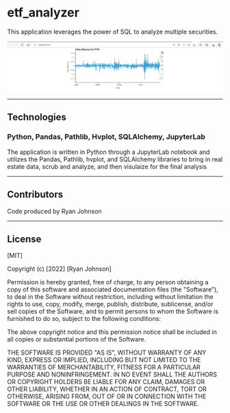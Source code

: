 # etf_analyzer

This application leverages the power of SQL to analyze multiple securities.

![Voila image of ETF Analyzer](https://github.com/rjohnson617/etf_analyzer/blob/main/Images/Voila_web_app.PNG?raw=true)

---

## Technologies

### Python, Pandas, Pathlib, Hvplot, SQLAlchemy, JupyterLab

The application is written in Python through a JupyterLab notebook and utilizes the Pandas, Pathlib, hvplot, and SQLAlchemy libraries to bring in real estate data, scrub and analyze, and then visulaize for the final analysis

---

## Contributors

Code produced by Ryan Johnson

---

## License

[MIT]

Copyright (c) [2022] [Ryan Johnson]

Permission is hereby granted, free of charge, to any person obtaining a copy
of this software and associated documentation files (the "Software"), to deal
in the Software without restriction, including without limitation the rights
to use, copy, modify, merge, publish, distribute, sublicense, and/or sell
copies of the Software, and to permit persons to whom the Software is
furnished to do so, subject to the following conditions:

The above copyright notice and this permission notice shall be included in all
copies or substantial portions of the Software.

THE SOFTWARE IS PROVIDED "AS IS", WITHOUT WARRANTY OF ANY KIND, EXPRESS OR
IMPLIED, INCLUDING BUT NOT LIMITED TO THE WARRANTIES OF MERCHANTABILITY,
FITNESS FOR A PARTICULAR PURPOSE AND NONINFRINGEMENT. IN NO EVENT SHALL THE
AUTHORS OR COPYRIGHT HOLDERS BE LIABLE FOR ANY CLAIM, DAMAGES OR OTHER
LIABILITY, WHETHER IN AN ACTION OF CONTRACT, TORT OR OTHERWISE, ARISING FROM,
OUT OF OR IN CONNECTION WITH THE SOFTWARE OR THE USE OR OTHER DEALINGS IN THE
SOFTWARE.